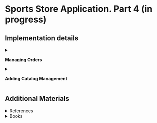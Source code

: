 # Sports Store Application. Part 4 (in progress)

## Implementation details

<details>
<summary>

**Managing Orders**
</summary>

- Go to the cloned repository of the previous step `Sport Store Application. Part 3`. 

- Switch to the `sports-store-application-4` branch and do a fast-forward merge according to changes from the `main` branch.

```
$ git checkout sports-store-application-4

$ git merge main --ff

```
- Continue your work in Visual Studio or other IDE.

- Build project, run application and request http://localhost:5000/. Your application should be work.

- Create and add to `Controllers` folder a separate `AdminController.cs` controller for managing orders shipping and the product catalog

```
using Microsoft.AspNetCore.Mvc;
using SportsStore.Models;
using SportsStore.Models.Repository;

namespace SportsStore.Controllers
{
    public class AdminController : Controller
    {
        private IStoreRepository storeRepository;
        private IOrderRepository orderRepository;

        public AdminController(IStoreRepository storeRepository, IOrderRepository orderRepository) 
            => (this.storeRepository, this.orderRepository) = (storeRepository, orderRepository);

        public ViewResult Orders() => View(orderRepository.Orders);

        public ViewResult Products() => View(storeRepository.Products);
    }
}
```

- To create the layout for the administration tools, add a `_AdminLayout.html` Layout View with the content shown below to the `Views/Admin` folder 
```
<!DOCTYPE html>
<html>
<head>
    <meta name="viewport" content="width=device-width" />
    <title>SportsStore</title>
    <link href="/lib/bootstrap/css/bootstrap.min.css" rel="stylesheet" />
</head>
<body>
    <div class="bg-info text-white p-2">
        <div class="container-fluid">
            <span class="navbar-brand">SPORTS STORE Administration</span>
        </div>
    </div>
    <div class="container-fluid">
        <div class="row p-2">
            <div class="col-3">
                <div class="d-grid gap-1">
                    <a class="btn btn-outline-primary"
                       asp-action="Orders" asp-controller="Admin">
                       Orders
                    </a>
                    <a class="btn btn-outline-primary"
                       asp-action="Products" asp-controller="Admin">
                        Products
                    </a>
                </div>
            </div>
            <div class="col-9">
                @RenderBody()
            </div>
        </div>
    </div>
</body>
</html>
```
- To complete the initial setup, add the views that will provide the administration tools, although they will contain placeholder messages at first. Add a `Orders.html` View to the `Views/Admin` folder with the content shown below

```
@model IQueryable<Order>

@{
    Layout = "_AdminLayout";
}

<h4>This is the orders information.</h4>
```
and add a `Products.html` View to the `Views/Admin` folder with the content shown below

```
@model IQueryable<Product>

@{
    Layout = "_AdminLayout";
}

<h4>This is the products information.</h4>

```
- Build project, run application and request http://localhost:5000/Admin/Orders 

![](Images/4.1.png)

and http://localhost:5000/Admin/Products

![](Images/4.2.png)

- To create a simple administration tool that will let to view the orders that have been received and mark them as shipped, at first change the data model so that adminstator can record which orders have been shipped. Add a `Shipped` property in the Order.cs file (the `Models` Folder)

```
using System.ComponentModel.DataAnnotations;
using Microsoft.AspNetCore.Mvc.ModelBinding;

namespace SportsStore.Models
{
    public class Order
    {
        . . .

        [BindNever]
        public bool Shipped { get; set; }

        . . .
    }
}

```

- To update the database to reflect the addition of the `Shipped` property to the `Order` class, open a new command prompt or PowerShell window, navigate to the SportsStore project folder and run the following command: 

```
dotnet ef migrations add ShippedOrders

```
The migration will be applied automatically when the application is started and the `SeedData` class calls the `Migrate` method provided by Entity Framework Core.

- To avoid duplicating code and content, create and add to the `Views/Order` folder a `_OrderTable.html` Partial View that displays a table without knowing which category of order it is dealing with the content shown below

```
@model (IQueryable<Order> Orders, string TableTitle, string ButtonLabel, string CallbackMethodName)

<table class="table table-sm table-striped table-bordered">
    <thead>
        <tr><th colspan="5" class="text-center">@Model.TableTitle</th></tr>
    </thead>
    <tbody>
        @if (Model.Orders.Any())
        {
            @foreach (Order o in Model.Orders)
            {
                <tr>
                    <td>@o.Name</td>
                    <td>@o.Zip</td>
                    <th>Product</th>
                    <th>Quantity</th>
                    <td>
                        <form asp-action=@Model.CallbackMethodName method="post">
                            <input type="hidden" name="orderId" value="@o.OrderId" />
                            <button type="submit" class="btn btn-sm btn-danger">
                                @Model.ButtonLabel
                            </button>
                        </form>
                    </td>
                </tr>
                @foreach (CartLine line in o.Lines)
                {
                    <tr>
                        <td colspan="2"></td>
                        <td>@line.Product.Name</td>
                        <td>@line.Quantity</td>
                        <td></td>
                    </tr>
                }
            }
        }
        else
        {
            <tr><td colspan="5" class="text-center">No Orders</td></tr>
        }
    </tbody>
</table>
```
- The next step is to create a View that will get the Order data from the database and use the `OrderTable` Partal View to display it to the user.

- Add action methods in the `OrderController.cs` file in the `SportsStore/Controllers` folder - the `List` method will be use to display a list of the unshipped orders to the administrator and the `MarkShipped` method will  be receive a POST request that specifies the ID of an order, which is used to locate the corresponding Order object from the repository so that the Shipped property can be set to true and saved.
 
```
using Microsoft.AspNetCore.Mvc;
using SportsStore.Models;
using SportsStore.Models.Repository;

namespace SportsStore.Controllers
{
    public class OrderController : Controller
    {
        . . .

        public ViewResult List() => View(orderRepository.Orders.Where(o => !o.Shipped));
        
        [HttpPost]
        public IActionResult MarkShipped(int orderId)
        {
            Order order = orderRepository
                .Orders
                .FirstOrDefault(o => o.OrderId == orderId);

            if (order != null)
            {
                order.Shipped = true;
                orderRepository.SaveOrder(order);
            }

            return RedirectToAction(nameof(List));
        }

        . . .
    }
}

```
- To display the list of unshipped orders add a `List.cshtml` view file to the Views/Order folder and add the markup shown below

```
@model IQueryable<Order>

@{
    Layout = "_AdminLayout";
}

@if (Model.Any())
{
    <table class="table table-bordered table-striped">
        <tr>
            <th>Name</th>
            <th>Zip</th>
            <th colspan="2">Details</th>
            <th></th>
        </tr>
        @foreach (Order o in Model)
        {
            <tr>
                <td>@o.Name</td>
                <td>@o.Zip</td>
                <th>Product</th>
                <th>Quantity</th>
                <td>
                    <form asp-action="MarkShipped" method="post">
                        <input type="hidden" name="orderId" value="@o.OrderId" />
                        <button type="submit" class="btn btn-sm btn-danger">
                            Ship
                        </button>
                    </form>
                </td>
            </tr>
            @foreach (CartLine line in o.Lines)
            {
                <tr>
                    <td colspan="2"></td>
                    <td>@line.Product.Name</td>
                    <td>@line.Quantity</td>
                    <td></td>
                </tr>
            }
        }
    </table>
}
else
{
    <div class="text-center">No Unshipped Orders</div>
}

```
- Add a `_AdminLayout.cshtml` layout view in the Views/Shared folder with the following markup

```
<!DOCTYPE html>
<html>
<head>
    <meta name="viewport" content="width=device-width" />
    <title>SportsStore</title>
    <link href="/lib/bootstrap/css/bootstrap.min.css" rel="stylesheet" />
</head>
<body>
    <div class="bg-info text-white p-2">
        <div class="container-fluid">
            <span class="navbar-brand">SPORTS STORE Administration</span>
        </div>
    </div>
    <div class="container-fluid">
        <div class="row p-2">
            <div class="col-3">
                <div class="d-grid gap-1">
                    <a class="btn btn-outline-primary"
                       asp-action="List" asp-controller="Order">
                       Orders
                    </a>
                    <a class="btn btn-outline-primary"
                       asp-action="Products" asp-controller="Admin">
                        Products
                    </a>
                </div>
            </div>
            <div class="col-9">
                @RenderBody()
            </div>
        </div>
    </div>
</body>
</html>
```

- To see the new features, restart ASP.NET Core, request http://localhost:5000, and create an order. Once you have at least one order in the database, request http://localhost:5000/order/list, and you will see a summary of the order you created displayed in the Unshipped Orders table. Click the Ship button, and the order will be updated and removed from the Shipped Orders table, as shown below

![](Images/4.1.png)

![](Images/4.2.png)

![](Images/4.3.png)

</details>

<details>
<summary>

**Adding Catalog Management**

</summary>


- To add the features that allow a administrator to create, read, update, and delete products add new methods to the `IStoreRepository` interface

```
namespace SportsStore.Models.Repository
{
    public interface IStoreRepository
    {
        IQueryable<Product> Products { get; }

        void SaveProduct(Product p);

        void CreateProduct(Product p);

        void DeleteProduct(Product p);
    }
}

```

- Add implemention of this methods in the `EFStoreRepository` calss (the SportsStore/Models folder)

```
namespace SportsStore.Models.Repository
{
    public class EFStoreRepository : IStoreRepository
    {
        private StoreDbContext context;

        public EFStoreRepository(StoreDbContext ctx)
        {
            this.context = ctx;
        }

        public IQueryable<Product> Products => this.context.Products;

        public void CreateProduct(Product p)
        {
            context.Add(p);
            context.SaveChanges();
        }

        public void DeleteProduct(Product p)
        {
            context.Remove(p);
            context.SaveChanges();
        }

        public void SaveProduct(Product p)
        {
            context.SaveChanges();
        }
    }
}

```

- To validate the values the user provides when editing or creating Product objects, add validation attributes to the `Product` data model class

```
using System.ComponentModel.DataAnnotations;
using System.ComponentModel.DataAnnotations.Schema;

namespace SportsStore.Models
{
    public class Product
    {
        public long ProductId { get; set; }

        [Required(ErrorMessage = "Please enter a product name")]
        public string Name { get; set; } = string.Empty;

        [Required(ErrorMessage = "Please enter a description")]
        public string Description { get; set; } = string.Empty;

        [Required]
        [Range(0.01, double.MaxValue, ErrorMessage = "Please enter a positive price")]
        [Column(TypeName = "decimal(8, 2)")]
        public decimal Price { get; set; }

        [Required(ErrorMessage = "Please specify a category")]
        public string Category { get; set; } = string.Empty;
    }
}

```


- To provide the administrator a table of products with links to check and edit, replace the contents of the `Products.razor` file

        @page "/admin/products"
        @page "/admin"

        @inherits OwningComponentBase<IStoreRepository>

        <table class="table table-sm table-striped table-bordered">
            <thead>
            <tr>
                <th>ID</th><th>Name</th>
                <th>Category</th><th>Price</th><td/>
            </tr>
            </thead>
            <tbody>
            @if (ProductData?.Count() > 0)
            {
                @foreach (Product p in ProductData)
                {
                    <tr>
                        <td>@p.ProductId</td>
                        <td>@p.Name</td>
                        <td>@p.Category</td>
                        <td>@p.Price.ToString("c")</td>
                        <td>
                            <NavLink class="btn btn-info btn-sm"
                                     href="@GetDetailsUrl(p.ProductId)">
                                Details
                            </NavLink>
                            <NavLink class="btn btn-warning btn-sm"
                                     href="@GetEditUrl(p.ProductId)">
                                Edit
                            </NavLink>
                        </td>
                    </tr>
                }
            }
            else
            {
                <tr>
                    <td colspan="5" class="text-center">No Products</td>
                </tr>
            }
            </tbody>
        </table>
        <NavLink class="btn btn-primary" href="/admin/products/create">Create</NavLink>

        @code {
            public IStoreRepository Repository => Service;

            public IEnumerable<Product> ProductData { get; set; }

            protected async override Task OnInitializedAsync()
            {
                await UpdateData();
            }

            public async Task UpdateData()
            {
                ProductData = await Repository.Products.ToListAsync();
            }

            public string GetDetailsUrl(long id) => $"/admin/products/details/{id}";

            public string GetEditUrl(long id) => $"/admin/products/edit/{id}";
        }

- Restart ASP.NET Core and request http://localhost:5000/admin/products

    ![](Images/4.3.png)

- To reate the Detail Component the job of that is to display all the fields for a single `Product` object, add a Razor Component named `Details.razor` to the `Pages/Admin` folder

        @page "/admin/products/details/{id:long}"
        
        <h3 class="bg-info text-white text-center p-1">Details</h3>
        <table class="table table-sm table-bordered table-striped">
            <tbody>
            <tr>
                <th>ID</th><td>@Product.ProductId</td>
            </tr>
            <tr>
                <th>Name</th><td>@Product.Name</td>
            </tr>
            <tr>
                <th>Description</th><td>@Product.Description</td>
            </tr>
            <tr>
                <th>Category</th><td>@Product.Category</td>
            </tr>
            <tr>
                <th>Price</th><td>@Product.Price.ToString("C")</td>
            </tr>
            </tbody>
        </table>
        <NavLink class="btn btn-warning" href="@EditUrl">Edit</NavLink>
        <NavLink class="btn btn-secondary" href="/admin/products">Back</NavLink>
        
        @code {
        
            [Inject]
            public IStoreRepository Repository { get; set; }
        
            [Parameter]
            public long Id { get; set; }
        
            public Product Product { get; set; }
        
            protected override void OnParametersSet()
            {
                Product = Repository.Products.FirstOrDefault(p => p.ProductId == Id);
            }
        
            public string EditUrl => $"/admin/products/edit/{Product.ProductId}";
        }

-  Restart ASP.NET Core, request http://localhost:5000/admin/products, and click one of the `Details` buttons
  
    ![](Images/4.6.png)

- To support the operations to create and edit data, add a Razor Component named `Editor.razor` to the `Pages/Admin` folder

        @page "/admin/products/edit/{id:long}"
        @page "/admin/products/create"

        @inherits OwningComponentBase<IStoreRepository>

        <style>
            div.validation-message { color: rgb(220, 53, 69); font-weight: 500 }
        </style>

        <h3 class="bg-@ThemeColor text-white text-center p-1">@TitleText a Product</h3>
        <EditForm Model="Product" OnValidSubmit="SaveProduct">
            <DataAnnotationsValidator/>
            @if (Product.ProductId != 0)
            {
                <div class="form-group">
                    <label>ID</label>
                    <input class="form-control" disabled value="@Product.ProductId"/>
                </div>
            }
            <div class="form-group">
                <label>Name</label>
                <ValidationMessage For="@(() => Product.Name)"/>
                <InputText class="form-control" @bind-Value="Product.Name"/>
            </div>
            <div class="form-group">
                <label>Description</label>
                <ValidationMessage For="@(() => Product.Description)"/>
                <InputText class="form-control" @bind-Value="Product.Description"/>
            </div>
            <div class="form-group">
                <label>Category</label>
                <ValidationMessage For="@(() => Product.Category)"/>
                <InputText class="form-control" @bind-Value="Product.Category"/>
            </div>
            <div class="form-group">
                <label>Price</label>
                <ValidationMessage For="@(() => Product.Price)"/>
                <InputNumber class="form-control" @bind-Value="Product.Price"/>
            </div>
            <button type="submit" class="btn btn-@ThemeColor">Save</button>
            <NavLink class="btn btn-secondary" href="/admin/products">Cancel</NavLink>
        </EditForm>

        @code {
            public IStoreRepository Repository => Service;

            [Inject]
            public NavigationManager NavManager { get; set; }

            [Parameter]
            public long Id { get; set; } = 0;

            public Product Product { get; set; } = new Product();

            protected override void OnParametersSet()
            {
                if (Id != 0)
                {
                    Product = Repository.Products.FirstOrDefault(p => p.ProductId == Id);
                }
            }

            public void SaveProduct()
            {
                if (Id == 0)
                {
                    Repository.CreateProduct(Product);
                }
                else
                {
                    Repository.SaveProduct(Product);
                }
                NavManager.NavigateTo("/admin/products");
            }

            public string ThemeColor => Id == 0 ? "primary" : "warning";

            public string TitleText => Id == 0 ? "Create" : "Edit";
        }

- To see the editor, restart ASP.NET Core, request http://localhost:5000/admin, and click the `Edit` button
  
    ![](Images/4.3.png)  

    ![](Images/4.7.png)   

or request http://localhost:5000/admin, and click the `Create` button
  
    ![](Images/4.8.png)   

- To support the operations to delete, add in the `Products.razor` file in the `SportsStore/Pages/Admin` a `button`-tag and a `DeleteProduct` method

        @page "/admin/products"
        @page "/admin"

        @inherits OwningComponentBase<IStoreRepository>

        <table class="table table-sm table-striped table-bordered">
            <thead>
            <tr>
                <th>ID</th><th>Name</th>
                <th>Category</th><th>Price</th><td/>
            </tr>
            </thead>
            <tbody>
            @if (ProductData?.Count() > 0)
            {
                @foreach (Product p in ProductData)
                {
                    <tr>
                            ...
                            <button class="btn btn-danger btn-sm"
                                    @onclick="@(e => DeleteProduct(p))">
                                Delete
                            </button>

                        </td>
                    </tr>
                }
            }
            else
            {
                <tr>
                    <td colspan="5" class="text-center">No Products</td>
                </tr>
            }
            </tbody>
        </table>
        <NavLink class="btn btn-primary" href="/admin/products/create">Create</NavLink>

        @code {
            ...

            public async Task DeleteProduct(Product p)
            {
                Repository.DeleteProduct(p);
                await UpdateData();
            }

        }

-  Restart ASP.NET Core, request http://localhost:5000/admin/products, and click a `Delete` button to remove an object from the database

</details>

## Additional Materials

<details><summary>References
</summary> 

1. [Minimal APIs overview](https://docs.microsoft.com/en-us/aspnet/core/fundamentals/minimal-apis?view=aspnetcore-6.0)
1. [Get started with ASP.NET Core MVC](https://docs.microsoft.com/en-us/aspnet/core/tutorials/first-mvc-app/start-mvc?view=aspnetcore-6.0&tabs=visual-studio)
1. [Controllers](https://jakeydocs.readthedocs.io/en/latest/mvc/controllers/index.html)
1. [Views](https://jakeydocs.readthedocs.io/en/latest/mvc/views/index.html)
1. [Models](https://jakeydocs.readthedocs.io/en/latest/mvc/models/index.html)
1. [ASP.NET Core MVC with EF Core - tutorial series](https://docs.microsoft.com/en-us/aspnet/core/data/ef-mvc/?view=aspnetcore-6.0)
1. [Persist and retrieve relational data with Entity Framework Core](https://docs.microsoft.com/en-us/learn/modules/persist-data-ef-core/?view=aspnetcore-6.0)

</details>

<details><summary>Books
</summary> 

1. [Pro ASP.NET Core 6. Develop Cloud-Ready Web Applications Using MVC, Blazor, and Razor Pages 9th ed. Edition by Adam Freeman](https://www.amazon.com/Pro-ASP-NET-Core-Cloud-Ready-Applications/dp/1484279565/). Part 1. Chapeter 9. SportsStore: Completing the Cart.
1. [Pro ASP.NET Core 6. Develop Cloud-Ready Web Applications Using MVC, Blazor, and Razor Pages 9th ed. Edition by Adam Freeman](https://www.amazon.com/Pro-ASP-NET-Core-Cloud-Ready-Applications/dp/1484279565/). Part 2. Chapeter 13. Using URL Routing.
1. [Pro ASP.NET Core 6. Develop Cloud-Ready Web Applications Using MVC, Blazor, and Razor Pages 9th ed. Edition by Adam Freeman](https://www.amazon.com/Pro-ASP-NET-Core-Cloud-Ready-Applications/dp/1484279565/). Part 2. Chapeter 14. Using Dependency Injection.
1. [Pro ASP.NET Core 6. Develop Cloud-Ready Web Applications Using MVC, Blazor, and Razor Pages 9th ed. Edition by Adam Freeman](https://www.amazon.com/Pro-ASP-NET-Core-Cloud-Ready-Applications/dp/1484279565/). Part 2. Chapeter 15. Using the Platform Features. Part 1.
1. [Pro ASP.NET Core 6. Develop Cloud-Ready Web Applications Using MVC, Blazor, and Razor Pages 9th ed. Edition by Adam Freeman](https://www.amazon.com/Pro-ASP-NET-Core-Cloud-Ready-Applications/dp/1484279565/). Part 2. Chapeter 16. Using the Platform Features. Part 2.
1. [Pro ASP.NET Core 6. Develop Cloud-Ready Web Applications Using MVC, Blazor, and Razor Pages 9th ed. Edition by Adam Freeman](https://www.amazon.com/Pro-ASP-NET-Core-Cloud-Ready-Applications/dp/1484279565/). Part 2. Chapeter 17. Working with Data.
1. [Pro ASP.NET Core 6. Develop Cloud-Ready Web Applications Using MVC, Blazor, and Razor Pages 9th ed. Edition by Adam Freeman](https://www.amazon.com/Pro-ASP-NET-Core-Cloud-Ready-Applications/dp/1484279565/). Part 3. Chapeter 21. Using Controllers with Views. Part 1.
1. [Pro ASP.NET Core 6. Develop Cloud-Ready Web Applications Using MVC, Blazor, and Razor Pages 9th ed. Edition by Adam Freeman](https://www.amazon.com/Pro-ASP-NET-Core-Cloud-Ready-Applications/dp/1484279565/). Part 3. Chapeter 22. Using Controllers with Views. Part 2.
1. [Pro ASP.NET Core 6. Develop Cloud-Ready Web Applications Using MVC, Blazor, and Razor Pages 9th ed. Edition by Adam Freeman](https://www.amazon.com/Pro-ASP-NET-Core-Cloud-Ready-Applications/dp/1484279565/). Part 3. Chapeter 24. Using View Components.
1. [Pro ASP.NET Core 6. Develop Cloud-Ready Web Applications Using MVC, Blazor, and Razor Pages 9th ed. Edition by Adam Freeman](https://www.amazon.com/Pro-ASP-NET-Core-Cloud-Ready-Applications/dp/1484279565/). Part 3. Chapeter 28. Using Model Binding.
1. [Pro ASP.NET Core 6. Develop Cloud-Ready Web Applications Using MVC, Blazor, and Razor Pages 9th ed. Edition by Adam Freeman](https://www.amazon.com/Pro-ASP-NET-Core-Cloud-Ready-Applications/dp/1484279565/). Part 3. Chapeter 29. Using Model Validation.

</details>
